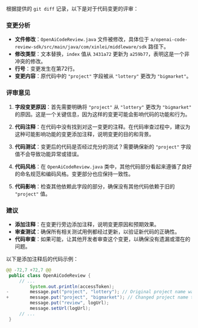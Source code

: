 根据提供的 `git diff` 记录，以下是对于代码变更的评审：

### 变更分析
- **文件修改**：`OpenAiCodeReview.java` 文件被修改，具体位于 `a/openai-code-review-sdk/src/main/java/com/xinlei/middleware/sdk` 路径下。
- **修改类型**：文本替换，`index` 值从 `3431a72` 更新为 `a259b77`，表明这是一个非冲突的修改。
- **行号**：变更发生在第72行。
- **变更内容**：原代码中的 `"project"` 字段被从 `"lottery"` 更改为 `"bigmarket"`。

### 评审意见
1. **字段变更原因**：首先需要明确将 `"project"` 从 `"lottery"` 更改为 `"bigmarket"` 的原因。这是一个关键信息，因为这样的变更可能会影响代码的功能和行为。

2. **代码注释**：在代码中没有找到对这一变更的注释。在代码审查过程中，建议为这种可能影响功能的变更添加注释，说明变更的目的和背景。

3. **代码测试**：变更后的代码是否经过充分的测试？需要确保新的 `"project"` 字段值不会导致功能异常或错误。

4. **代码风格**：在 `OpenAiCodeReview.java` 类中，其他代码部分看起来遵循了良好的命名规范和编码风格。变更部分也应保持一致性。

5. **代码影响**：检查其他依赖此字段的部分，确保没有其他代码依赖于旧的 `"project"` 值。

### 建议
- **添加注释**：在变更行旁边添加注释，说明变更原因和预期效果。
- **审查测试**：确保所有相关测试用例都经过更新，以验证新代码的正确性。
- **代码审查**：如果可能，让其他开发者审查这个变更，以确保没有遗漏或潜在的问题。

以下是添加注释后的代码示例：

```java
@@ -72,7 +72,7 @@
 public class OpenAiCodeReview {
     // ...
         System.out.println(accessToken);
-        message.put("project", "lottery"); // Original project name was "lottery"
+        message.put("project", "bigmarket"); // Changed project name to "bigmarket" due to new requirements
         message.put("review", logUrl);
         message.setUrl(logUrl);
     // ...
 }
```